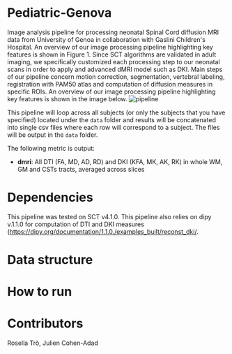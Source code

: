 # Pediatric-Genova
Image analysis pipeline for processing neonatal Spinal Cord diffusion MRI data from University of Genoa in collaboration with Gaslini Children's Hospital.
An overview of our image processing pipeline highlighting key features is shown in Figure 1. Since SCT algorithms are validated in adult imaging, we specifically customized each processing step to our neonatal scans in order to apply and advanced dMRI model such as DKI. Main steps of our pipeline concern motion correction, segmentation, vertebral labeling, registration with PAM50 atlas and computation of diffusion measures in specific ROIs. An overview of our image processing pipeline highlighting key features is shown in the image below. 
![pipeline](https://user-images.githubusercontent.com/58302565/110313294-84bbee80-8006-11eb-9207-c8891fce524c.png)

This pipeline will loop across all subjects (or only the subjects that you have specified) located under the ```data``` folder and results will be concatenated into single csv files where each row will correspond to a subject. The files will be output in the ```data``` folder.

The following metric is output:

- **dmri**: All DTI (FA, MD, AD, RD) and DKI (KFA, MK, AK, RK) in whole WM, GM and CSTs tracts, averaged across slices
# Dependencies 
This pipeline was tested on SCT v4.1.0. This pipeline also relies on dipy v.1.1.0 for computation of DTI and DKI measures (https://dipy.org/documentation/1.1.0./examples_built/reconst_dki/.
# Data structure
# How to run         
# Contributors
Rosella Trò, Julien Cohen-Adad
